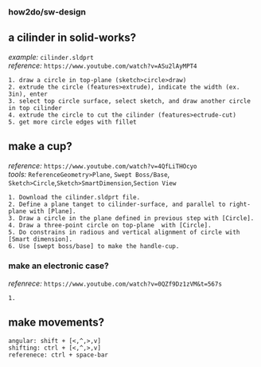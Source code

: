 ### how2do/sw-design

## a cilinder in solid-works?
*example:* `cilinder.sldprt` <br>
*reference:* `https://www.youtube.com/watch?v=ASu2lAyMPT4`
```
1. draw a circle in top-plane (sketch>circle>draw)
2. extrude the circle (features>extrude), indicate the width (ex. 3in), enter
3. select top circle surface, select sketch, and draw another circle in top cilinder
4. extrude the circle to cut the cilinder (features>ectrude-cut)
5. get more circle edges with fillet
```

## make a cup?
*reference:* `https://www.youtube.com/watch?v=4QfLiTHOcyo` <br>
*tools:* `ReferenceGeometry>Plane`, `Swept Boss/Base`, `Sketch>Circle`,`Sketch>SmartDimension`,`Section View`
```
1. Download the cilinder.sldprt file.
2. Define a plane tanget to cilinder-surface, and parallel to right-plane with [Plane].
3. Draw a circle in the plane defined in previous step with [Circle].
4. Draw a three-point circle on top-plane  with [Circle].
5. Do constrains in radious and vertical alignment of circle with [Smart dimension].
6. Use [swept boss/base] to make the handle-cup.
```

### make an electronic case?

*refenrece:* `https://www.youtube.com/watch?v=0QZf9Dz1zVM&t=567s`

```
1.
```

## make movements?
```
angular: shift + [<,^,>,v]
shifting: ctrl + [<,^,>,v]
referenece: ctrl + space-bar
```